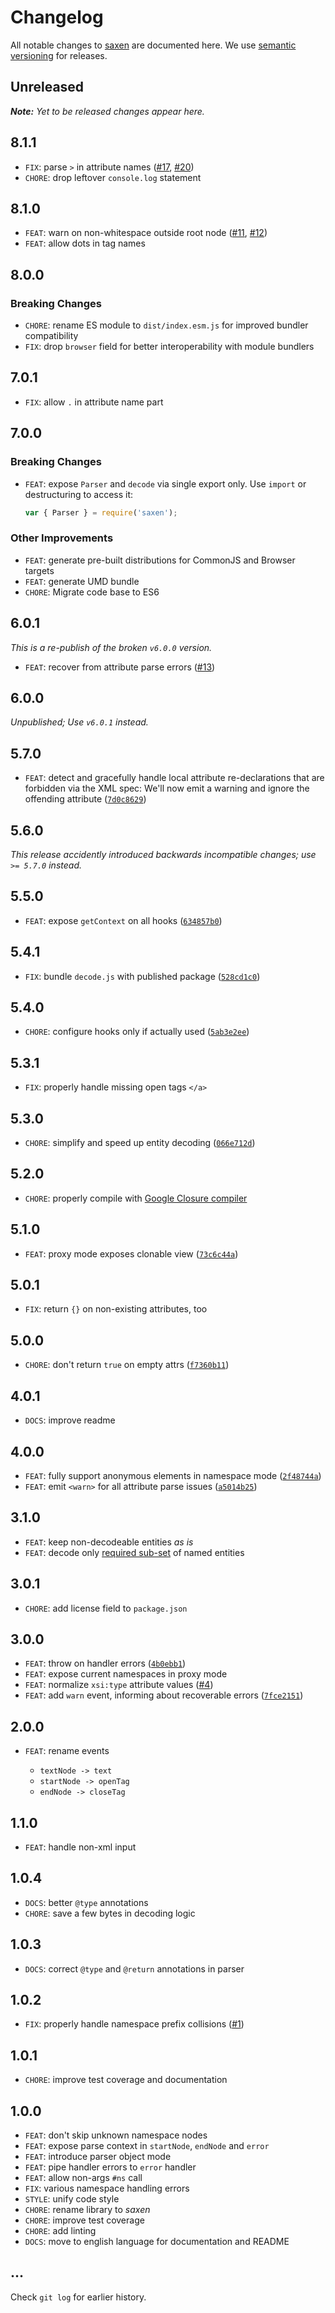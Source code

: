 # Changelog

All notable changes to [saxen](https://github.com/nikku/saxen) are documented here. We use [semantic versioning](http://semver.org/) for releases.

## Unreleased

___Note:__ Yet to be released changes appear here._

## 8.1.1

* `FIX`: parse `>` in attribute names ([#17](https://github.com/nikku/saxen/issues/17), [#20](https://github.com/nikku/saxen/pull/20))
* `CHORE`: drop leftover `console.log` statement

## 8.1.0

* `FEAT`: warn on non-whitespace outside root node ([#11](https://github.com/nikku/saxen/issues/11), [#12](https://github.com/nikku/saxen/issues/12))
* `FEAT`: allow dots in tag names

## 8.0.0

### Breaking Changes

* `CHORE`: rename ES module to `dist/index.esm.js` for improved bundler compatibility
* `FIX`: drop `browser` field for better interoperability with module bundlers

## 7.0.1

* `FIX`: allow `.` in attribute name part

## 7.0.0

### Breaking Changes

* `FEAT`: expose `Parser` and `decode` via single export only. Use `import` or destructuring to access it:

  ```javascript
  var { Parser } = require('saxen');
  ```

### Other Improvements

* `FEAT`: generate pre-built distributions for CommonJS and Browser targets
* `FEAT`: generate UMD bundle
* `CHORE`: Migrate code base to ES6

## 6.0.1

_This is a re-publish of the broken `v6.0.0` version._

* `FEAT`: recover from attribute parse errors ([#13](https://github.com/nikku/saxen/issues/13))

## 6.0.0

_Unpublished; Use `v6.0.1` instead._

## 5.7.0

* `FEAT`: detect and gracefully handle local attribute re-declarations that are forbidden via the XML spec: We'll now emit a warning and ignore the offending attribute ([`7d0c8629`](https://github.com/nikku/saxen/commit/7d0c8629c6b7afe82953e86b7351ae30be41730c))

## 5.6.0

_This release accidently introduced backwards incompatible changes; use `>= 5.7.0` instead._

## 5.5.0

* `FEAT`: expose `getContext` on all hooks ([`634857b0`](https://github.com/nikku/saxen/commit/634857b0db8ac91d87520dfa6314cb67a4d05e5f))

## 5.4.1

* `FIX`: bundle `decode.js` with published package ([`528cd1c0`](https://github.com/nikku/saxen/commit/528cd1c0bbc1f2a76812b626cce87b3362ab1bb3))

## 5.4.0

* `CHORE`: configure hooks only if actually used ([`5ab3e2ee`](https://github.com/nikku/saxen/commit/066e712dd89f15f913387b40f0198575e1083d2f))

## 5.3.1

* `FIX`: properly handle missing open tags `</a>`

## 5.3.0

* `CHORE`: simplify and speed up entity decoding ([`066e712d`](https://github.com/nikku/saxen/commit/066e712dd89f15f913387b40f0198575e1083d2f))

## 5.2.0

* `CHORE`: properly compile with [Google Closure compiler](https://github.com/google/closure-compiler)

## 5.1.0

* `FEAT`: proxy mode exposes clonable view ([`73c6c44a`](https://github.com/nikku/saxen/commit/73c6c44ade3127f3819ceb825e241bb39d74fd93))

## 5.0.1

* `FIX`: return `{}` on non-existing attributes, too

## 5.0.0

* `CHORE`: don't return `true` on empty attrs ([`f7360b11`](https://github.com/nikku/saxen/commit/f7360b115b651b9eb9ca3488a48e827d974deae1))

## 4.0.1

* `DOCS`: improve readme

## 4.0.0

* `FEAT`: fully support anonymous elements in namespace mode ([`2f48744a`](https://github.com/nikku/saxen/commit/2f48744a077ec096a411d60f3f948903fa53bfc2))
* `FEAT`: emit `<warn>` for all attribute parse issues ([`a5014b25`](https://github.com/nikku/saxen/commit/a5014b257cc4635d55daa2df9d38ce6e3b0da13d))

## 3.1.0

* `FEAT`: keep non-decodeable entities _as is_
* `FEAT`: decode only [required sub-set](https://www.w3.org/TR/REC-xml/#sec-predefined-ent) of named entities

## 3.0.1

* `CHORE`: add license field to `package.json`

## 3.0.0

* `FEAT`: throw on handler errors ([`4b0ebb1`](https://github.com/nikku/saxen/commit/4b0ebb12edb6f98064f33f555d519f58a8ec3a63))
* `FEAT`: expose current namespaces in proxy mode
* `FEAT`: normalize `xsi:type` attribute values ([#4](https://github.com/nikku/saxen/issues/4))
* `FEAT`: add `warn` event, informing about recoverable errors ([`7fce2151`](https://github.com/nikku/saxen/commit/7fce2151acc9bf006feab6cb3d892a004504c6ce))

## 2.0.0

* `FEAT`: rename events

  * `textNode -> text`
  * `startNode -> openTag`
  * `endNode -> closeTag`

## 1.1.0

* `FEAT`: handle non-xml input

## 1.0.4

* `DOCS`: better `@type` annotations
* `CHORE`: save a few bytes in decoding logic

## 1.0.3

* `DOCS`: correct `@type` and `@return` annotations in parser

## 1.0.2

* `FIX`: properly handle namespace prefix collisions ([#1](https://github.com/nikku/saxen/issues/1))

## 1.0.1

* `CHORE`: improve test coverage and documentation

## 1.0.0

* `FEAT`: don't skip unknown namespace nodes
* `FEAT`: expose parse context in `startNode`, `endNode` and `error`
* `FEAT`: introduce parser object mode
* `FEAT`: pipe handler errors to `error` handler
* `FEAT`: allow non-args `#ns` call
* `FIX`: various namespace handling errors
* `STYLE`: unify code style
* `CHORE`: rename library to _saxen_
* `CHORE`: improve test coverage
* `CHORE`: add linting
* `DOCS`: move to english language for documentation and README

## ...

Check `git log` for earlier history.
